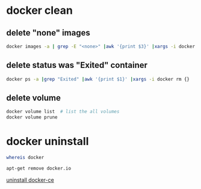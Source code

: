 # docker clean 

## delete "none" images
```bash
docker images -a | grep -E "<none>" |awk '{print $3}' |xargs -i docker rmi {} 
```

## delete status was "Exited" container
```bash
docker ps -a |grep "Exited" |awk '{print $1}' |xargs -i docker rm {}
```

## delete volume
```bash
docker volume list  # list the all volumes
docker volume prune
``` 

# docker uninstall
```bash
whereis docker

apt-get remove docker.io
```

[uninstall docker-ce](https://docs.docker.com/engine/installation/linux/docker-ce/debian/#uninstall-docker-ce)